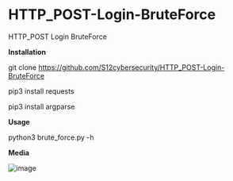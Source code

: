 # HTTP_POST-Login-BruteForce
HTTP_POST Login BruteForce

**Installation**

git clone https://github.com/S12cybersecurity/HTTP_POST-Login-BruteForce

pip3 install requests

pip3 install argparse

**Usage**

python3 brute_force.py -h

**Media**

![image](https://user-images.githubusercontent.com/79543461/167248444-c47e9238-8ff9-4876-a45b-9b96337633f7.png)

